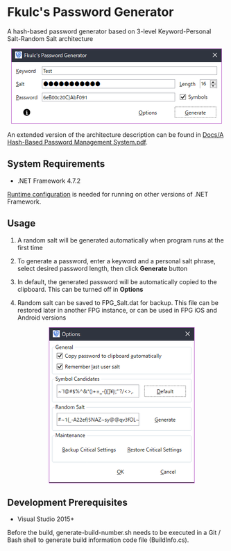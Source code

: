 # Fkulc's Password Generator
A hash-based password generator based on 3-level Keyword-Personal Salt-Random Salt architecture

<p align="center">
  <img src="https://github.com/xlfdll/xlfdll.github.io/raw/master/images/projects/FPG/Windows/FPG-Main.png"
       alt="Fkulc's Password Generator - Main Window">
</p>

An extended version of the architecture description can be found in [Docs/A Hash-Based Password Management System.pdf](https://github.com/xlfdll/FPG/blob/master/Docs/A%20Hash-Based%20Password%20Management%20System.pdf).

## System Requirements
* .NET Framework 4.7.2

[Runtime configuration](https://docs.microsoft.com/en-us/dotnet/framework/migration-guide/how-to-configure-an-app-to-support-net-framework-4-or-4-5) is needed for running on other versions of .NET Framework.

## Usage
1. A random salt will be generated automatically when program runs at the first time
2. To generate a password, enter a keyword and a personal salt phrase, select desired password length, then click **Generate** button
3. In default, the generated password will be automatically copied to the clipboard. This can be turned off in **Options**
4. Random salt can be saved to FPG_Salt.dat for backup. This file can be restored later in another FPG instance, or can be used in FPG iOS and Android versions

   <p align="center">
       <img src="https://github.com/xlfdll/xlfdll.github.io/raw/master/images/projects/FPG/Windows/FPG-Options.png"
            alt="Fkulc's Password Generator - Options">
   </p>

## Development Prerequisites
* Visual Studio 2015+

Before the build, generate-build-number.sh needs to be executed in a Git / Bash shell to generate build information code file (BuildInfo.cs).
